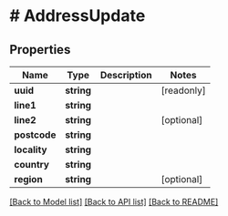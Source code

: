 # # AddressUpdate

## Properties

Name | Type | Description | Notes
------------ | ------------- | ------------- | -------------
**uuid** | **string** |  | [readonly]
**line1** | **string** |  |
**line2** | **string** |  | [optional]
**postcode** | **string** |  |
**locality** | **string** |  |
**country** | **string** |  |
**region** | **string** |  | [optional]

[[Back to Model list]](../../README.md#models) [[Back to API list]](../../README.md#endpoints) [[Back to README]](../../README.md)
